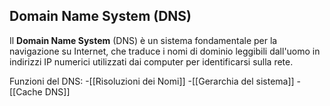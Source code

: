 

## Domain Name System (DNS)

Il **Domain Name System** (DNS) è un sistema fondamentale per la navigazione su Internet, che traduce i nomi di dominio leggibili dall'uomo in indirizzi IP numerici utilizzati dai computer per identificarsi sulla rete.

Funzioni del DNS:
	-[[Risoluzioni  dei Nomi]]
	-[[Gerarchia del sistema]]
	-[[Cache DNS]]